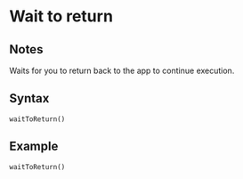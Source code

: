 # Wait to return

## Notes
Waits for you to return back to the app to continue execution.

## Syntax

```
waitToReturn()
```

## Example
```
waitToReturn()
```